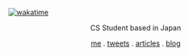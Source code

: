 [![wakatime](https://wakatime.com/badge/user/018db137-b7a5-41c8-9041-f284d1ae9f16.svg)](https://wakatime.com/@018db137-b7a5-41c8-9041-f284d1ae9f16)

<p align="center">
  CS Student based in Japan
</p>

<p align="center">
    <a href="https://s7tya.com/about">me</a> .
    <a href="https://twitter.com/s7tya">tweets</a> .
    <a href="https://zenn.dev/s7">articles</a> .
    <a href="https://sizu.me/s7">blog</a>
</p>
